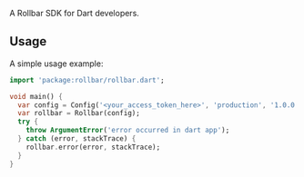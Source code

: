A Rollbar SDK for Dart developers.

## Usage

A simple usage example:

```dart
import 'package:rollbar/rollbar.dart';

void main() {
  var config = Config('<your_access_token_here>', 'production', '1.0.0');
  var rollbar = Rollbar(config);
  try {
    throw ArgumentError('error occurred in dart app');
  } catch (error, stackTrace) {
    rollbar.error(error, stackTrace);
  }
}
```